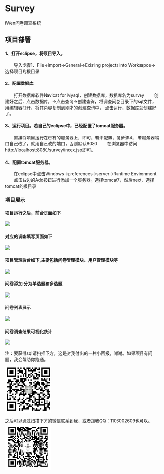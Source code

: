 # Survey
iWen问卷调查系统  

项目部署
------------------------------------  
#### 1、打开eclipse，将项目导入。  

　　导入步骤1、File->import->General->Existing projects into Worksapce->选择项目的根目录  

#### 2、配置数据库  

　　打开数据库软件Navicat for Mysql，创建数据库，数据库名为survey
　　创建好之后，点击数据库，->点击查询->创建查询，将调查问卷目录下的sql文件，用编辑器打开，将其内容复制到刚才的创建查询中，
点击运行，数据库就创建好了。  

#### 3、运行项目。若自己的eclipse中，已经配置了tomcat服务器。  

　　直接将项目运行在已有的服务器上，即可。若未配置，见步骤4。
若服务器端口自己改了，就用自己改的端口，否则默认8080
　　在浏览器中访问http://localhost:8080/survey/index.jsp即可。  

#### 4、配置tomcat服务器。  

　　在eclipse中点击Windows->preferences->server->Runtime Environment
　　点击右边的Add按钮进行添加一个服务器。选择tomcat7，然后next，选择tomcat的根目录

### 项目展示 
#### 项目运行之后，前台页面如下  
![](images/frontweb.jpg)
#### 对应的调查填写页面如下
![](images/survey.jpg)

#### 项目管理后台如下,主要包括问卷管理模块、用户管理模块等
![](images/backendweb.jpg)
#### 问卷添加,分为单选题和多选题
![](images/itemedit.jpg)
#### 问卷列表展示
![](images/surveylist.jpg)
#### 问卷调查结果可视化统计
![](images/itemcount.jpg)

注：要获得sql请扫描下方，这是对我付出的一种小回报，谢谢。如果项目有问题，我会帮助你跑通。

<img src="images/1.png" width="150" height="150" alt="pay check"/>

之后可以通过扫描下方的微信联系到我，或者加我QQ：1106002609也可以。  
<img src="images/weixin.png" width="150" height="150" alt="pay check"/>  
